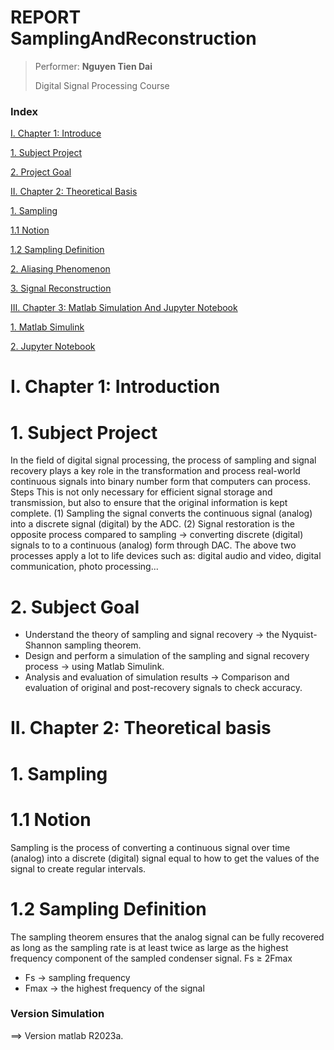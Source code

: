 # REPORT SamplingAndReconstruction

>
> Performer: **Nguyen Tien Dai**
>
> Digital Signal Processing Course

### Index
[I. Chapter 1: Introduce](#I)

[1. Subject Project](#DoAnMonHoc)

[2. Project Goal](#MucTieuDoAn)

[II. Chapter 2: Theoretical Basis](#II)

[1. Sampling](#LayMau)

[1.1 Notion](#KhaiNiem)

[1.2 Sampling Definition](#DinhNghiaLayMauNquist-Shannon)

[2. Aliasing Phenomenon](#ChongLanPho)

[3. Signal Reconstruction](#KhoiPhucTinHieu)

[III. Chapter 3: Matlab Simulation And Jupyter Notebook](#III)

[1. Matlab Simulink](#3.1)

[2. Jupyter Notebook](#3.2)


<a name = "I"></a>
# I. Chapter 1: Introduction
<a name = "DoAnMonHoc"></a>
# 1. Subject Project
In the field of digital signal processing, the process of sampling and signal recovery plays a key role in the transformation and process real-world continuous signals into binary number form that
computers can process. Steps This is not only necessary for efficient signal storage and transmission, but also to ensure that the original information is kept complete. (1) Sampling the signal converts
the continuous signal (analog) into a discrete signal (digital) by the ADC. (2) Signal restoration is the opposite process compared to sampling → converting discrete (digital) signals to to a continuous
(analog) form through DAC. The above two processes apply a lot to life devices such as: digital audio and video, digital communication, photo processing...
<a name = "MucTieuDoAn"></a>
# 2. Subject Goal
- Understand the theory of sampling and signal recovery → the Nyquist-Shannon sampling theorem. 
- Design and perform a simulation of the sampling and signal recovery process → using Matlab Simulink. 
- Analysis and evaluation of simulation results → Comparison and evaluation of original and post-recovery signals to check accuracy.

<a name = "II"></a>
# II. Chapter 2: Theoretical basis
<a name = "LayMau"></a>
# 1. Sampling
<a name = "KhaiNiem"></a>
# 1.1 Notion
Sampling is the process of converting a continuous signal over time (analog) into a discrete (digital) signal equal to how to get the values of the signal to create regular intervals.
<a name = "DinhNghiaLayMauNyquist-Shannon"></a>
# 1.2 Sampling Definition
The sampling theorem ensures that the analog signal can be fully recovered as long as the sampling rate is at least twice as large as the highest frequency component of the sampled condenser signal. 
Fs ≥ 2Fmax 
- Fs → sampling frequency 
- Fmax → the highest frequency of the signal
### Version Simulation
==> Version matlab R2023a.
